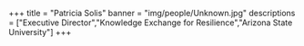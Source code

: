 +++
title = "Patricia Solis"
banner = "img/people/Unknown.jpg"
descriptions = ["Executive Director","Knowledge Exchange for Resilience","Arizona State University"]
+++
